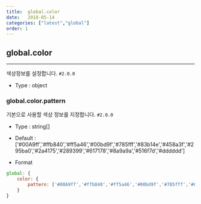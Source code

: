 ```yaml
---
title:  global.color
date:   2018-05-14
categories: ["latest","global"]
order: 1
---
```


## global.color
---

색상정보를 설정합니다. `#2.0.0`

* Type : object

### global.color.pattern

기본으로 사용할 색상 정보를 지정합니다. `#2.0.0`

* Type : string[]

* Default : ['#00A9ff','#ffb840','#ff5a46','#00bd9f','#785fff','#83b14e','#458a3f','#295ba0','#2a4175','#289399','#617178','#8a9a9a','#516f7d','#dddddd']

* Format
```javascript
global: {
	color: { 
		pattern: ['#00A9ff','#ffb840','#ff5a46','#00bd9f','#785fff','#83b14e','#458a3f','#295ba0','#2a4175','#289399','#617178','#8a9a9a','#516f7d','#dddddd']
	}
}
```
